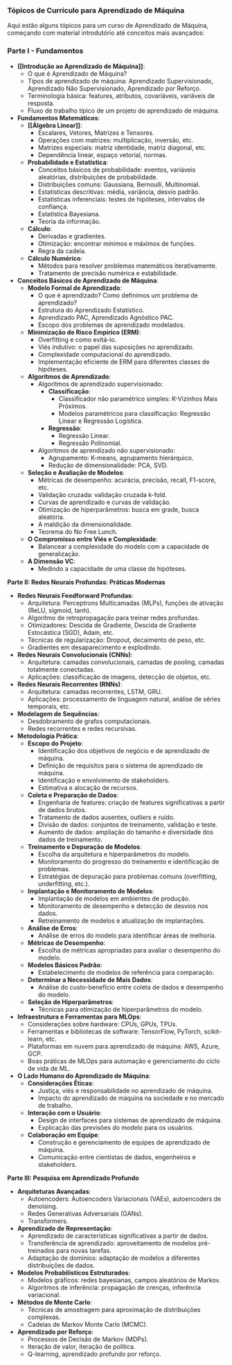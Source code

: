 ### Tópicos de Currículo para Aprendizado de Máquina

Aqui estão alguns tópicos para um curso de Aprendizado de Máquina, começando com material introdutório até conceitos mais avançados:

### **Parte I - Fundamentos**
* **[[Introdução ao Aprendizado de Máquina]]**:
    * O que é Aprendizado de Máquina?
    * Tipos de aprendizado de máquina: Aprendizado Supervisionado, Aprendizado Não Supervisionado, Aprendizado por Reforço.
    * Terminologia básica: features, atributos, covariáveis, variáveis de resposta.
    * Fluxo de trabalho típico de um projeto de aprendizado de máquina.
* **Fundamentos Matemáticos**:
    * **[[Álgebra Linear]]**:
        * Escalares, Vetores, Matrizes e Tensores.
        * Operações com matrizes: multiplicação, inversão, etc.
        * Matrizes especiais: matriz identidade, matriz diagonal, etc.
        * Dependência linear, espaço vetorial, normas.
    * **Probabilidade e Estatística**:
        * Conceitos básicos de probabilidade: eventos, variáveis aleatórias, distribuições de probabilidade.
        * Distribuições comuns: Gaussiana, Bernoulli, Multinomial.
        * Estatísticas descritivas: média, variância, desvio padrão.
        * Estatísticas inferenciais: testes de hipóteses, intervalos de confiança.
        * Estatística Bayesiana.
        * Teoria da informação.
    * **Cálculo**:
        * Derivadas e gradientes.
        * Otimização: encontrar mínimos e máximos de funções.
        * Regra da cadeia.
    * **Cálculo Numérico**:
        * Métodos para resolver problemas matemáticos iterativamente.
        * Tratamento de precisão numérica e estabilidade.
* **Conceitos Básicos de Aprendizado de Máquina**:
    * **Modelo Formal de Aprendizado**:
        * O que é aprendizado? Como definimos um problema de aprendizado?
        * Estrutura do Aprendizado Estatístico.
        * Aprendizado PAC, Aprendizado Agnóstico PAC.
        * Escopo dos problemas de aprendizado modelados.
    * **Minimização de Risco Empírico (ERM)**:
        * Overfitting e como evitá-lo.
        * Viés indutivo: o papel das suposições no aprendizado.
        * Complexidade computacional do aprendizado.
        * Implementação eficiente de ERM para diferentes classes de hipóteses.
    * **Algoritmos de Aprendizado**:
        * Algoritmos de aprendizado supervisionado:
            * **Classificação**:
                * Classificador não paramétrico simples: K-Vizinhos Mais Próximos.
                * Modelos paramétricos para classificação: Regressão Linear e Regressão Logística.
            * **Regressão**:
                * Regressão Linear.
                * Regressão Polinomial.
        * Algoritmos de aprendizado não supervisionado:
            * Agrupamento: K-means, agrupamento hierárquico.
            * Redução de dimensionalidade: PCA, SVD.
    * **Seleção e Avaliação de Modelos**:
        * Métricas de desempenho: acurácia, precisão, recall, F1-score, etc.
        * Validação cruzada: validação cruzada k-fold.
        * Curvas de aprendizado e curvas de validação.
        * Otimização de hiperparâmetros: busca em grade, busca aleatória.
        * A maldição da dimensionalidade.
        * Teorema do No Free Lunch.
    * **O Compromisso entre Viés e Complexidade**:
        * Balancear a complexidade do modelo com a capacidade de generalização.
    * **A Dimensão VC**:
        * Medindo a capacidade de uma classe de hipóteses.

**Parte II: Redes Neurais Profundas: Práticas Modernas**

* **Redes Neurais Feedforward Profundas**:
    * Arquitetura: Perceptrons Multicamadas (MLPs), funções de ativação (ReLU, sigmoid, tanh).
    * Algoritmo de retropropagação para treinar redes profundas.
    * Otimizadores: Descida de Gradiente, Descida de Gradiente Estocástica (SGD), Adam, etc.
    * Técnicas de regularização: Dropout, decaimento de peso, etc.
    * Gradientes em desaparecimento e explodindo.
* **Redes Neurais Convolucionais (CNNs)**:
    * Arquitetura: camadas convolucionais, camadas de pooling, camadas totalmente conectadas.
    * Aplicações: classificação de imagens, detecção de objetos, etc.
* **Redes Neurais Recorrentes (RNNs)**:
    * Arquitetura: camadas recorrentes, LSTM, GRU.
    * Aplicações: processamento de linguagem natural, análise de séries temporais, etc.
* **Modelagem de Sequências**:
    * Desdobramento de grafos computacionais.
    * Redes recorrentes e redes recursivas.
* **Metodologia Prática**:
    * **Escopo do Projeto**:
        * Identificação dos objetivos de negócio e de aprendizado de máquina.
        * Definição de requisitos para o sistema de aprendizado de máquina.
        * Identificação e envolvimento de stakeholders.
        * Estimativa e alocação de recursos.
    * **Coleta e Preparação de Dados**:
        * Engenharia de features: criação de features significativas a partir de dados brutos.
        * Tratamento de dados ausentes, outliers e ruído.
        * Divisão de dados: conjuntos de treinamento, validação e teste.
        * Aumento de dados: ampliação do tamanho e diversidade dos dados de treinamento.
    * **Treinamento e Depuração de Modelos**:
        * Escolha da arquitetura e hiperparâmetros do modelo.
        * Monitoramento do progresso do treinamento e identificação de problemas.
        * Estratégias de depuração para problemas comuns (overfitting, underfitting, etc.).
    * **Implantação e Monitoramento de Modelos**:
        * Implantação de modelos em ambientes de produção.
        * Monitoramento de desempenho e detecção de desvios nos dados.
        * Retreinamento de modelos e atualização de implantações.
    * **Análise de Erros**:
        * Análise de erros do modelo para identificar áreas de melhoria.
    * **Métricas de Desempenho**:
        * Escolha de métricas apropriadas para avaliar o desempenho do modelo.
    * **Modelos Básicos Padrão**:
        * Estabelecimento de modelos de referência para comparação.
    * **Determinar a Necessidade de Mais Dados**:
        * Análise do custo-benefício entre coleta de dados e desempenho do modelo.
    * **Seleção de Hiperparâmetros**:
        * Técnicas para otimização de hiperparâmetros do modelo.
* **Infraestrutura e Ferramentas para MLOps**:
    * Considerações sobre hardware: CPUs, GPUs, TPUs.
    * Ferramentas e bibliotecas de software: TensorFlow, PyTorch, scikit-learn, etc.
    * Plataformas em nuvem para aprendizado de máquina: AWS, Azure, GCP.
    * Boas práticas de MLOps para automação e gerenciamento do ciclo de vida de ML.
* **O Lado Humano do Aprendizado de Máquina**:
    * **Considerações Éticas**:
        * Justiça, viés e responsabilidade no aprendizado de máquina.
        * Impacto do aprendizado de máquina na sociedade e no mercado de trabalho.
    * **Interação com o Usuário**:
        * Design de interfaces para sistemas de aprendizado de máquina.
        * Explicação das previsões do modelo para os usuários.
    * **Colaboração em Equipe**:
        * Construção e gerenciamento de equipes de aprendizado de máquina.
        * Comunicação entre cientistas de dados, engenheiros e stakeholders.

**Parte III: Pesquisa em Aprendizado Profundo**

* **Arquiteturas Avançadas**:
    * Autoencoders: Autoencoders Variacionais (VAEs), autoencoders de denoising.
    * Redes Generativas Adversariais (GANs).
    * Transformers.
* **Aprendizado de Representação**:
    * Aprendizado de características significativas a partir de dados.
    * Transferência de aprendizado: aproveitamento de modelos pré-treinados para novas tarefas.
    * Adaptação de domínios: adaptação de modelos a diferentes distribuições de dados.
* **Modelos Probabilísticos Estruturados**:
    * Modelos gráficos: redes bayesianas, campos aleatórios de Markov.
    * Algoritmos de inferência: propagação de crenças, inferência variacional.
* **Métodos de Monte Carlo**:
    * Técnicas de amostragem para aproximação de distribuições complexas.
    * Cadeias de Markov Monte Carlo (MCMC).
* **Aprendizado por Reforço**:
    * Processos de Decisão de Markov (MDPs).
    * Iteração de valor, iteração de política.
    * Q-learning, aprendizado profundo por reforço.
